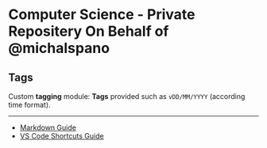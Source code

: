 # Computer Science - Private Repositery On Behalf of @michalspano

## Tags
Custom __tagging__ module:
__Tags__ provided such as `vDD/MM/YYYY` (according time format).

---

- [Markdown Guide][1]
- [VS Code Shortcuts Guide][2]

<!-- LINKS AND REFS -->
[1]: https://guides.github.com/features/mastering-markdown/
[2]: 'https://code.visualstudio.com/shortcuts/keyboard-shortcuts-windows.pdf'
